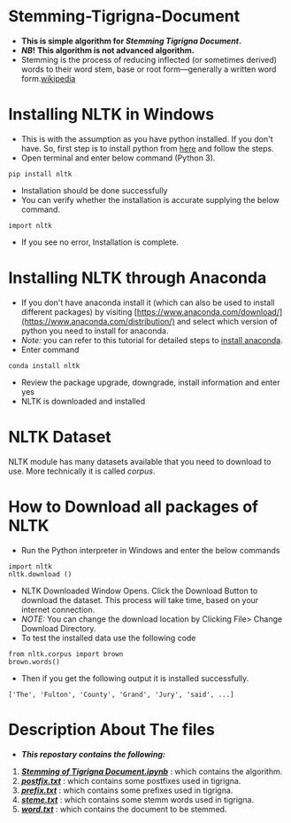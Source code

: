 # Stemming-Tigrigna-Document
* **This is simple algorithm for _Stemming Tigrigna Document_.**
* **_NB_!** **This algorithm is not advanced algorithm.**
* Stemming is the process of reducing inflected (or sometimes derived) words to their word stem, base or root form—generally a written word form.[wikipedia](https://en.wikipedia.org/wiki/Stemming)

# Installing NLTK in Windows
* This is with the assumption as you have python installed. If you don't have. So, first step is to install python from [here](https://www.python.org/downloads/) and follow the steps.
* Open terminal and enter below command (Python 3).
~~~
pip install nltk
~~~
* Installation should be done successfully
* You can verify whether the installation is accurate supplying the below command.
~~~
import nltk
~~~
* If you see no error, Installation is complete.
# Installing NLTK through Anaconda
* If you don't have anaconda install it (which can also be used to install different packages) by visiting [https://www.anaconda.com/download/](https://www.anaconda.com/distribution/) and select which version of python you need to install for anaconda.
* *_Note:_* you can refer to this tutorial for detailed steps to [install anaconda](https://www.guru99.com/download-install-r-rstudio.html).
* Enter command
~~~
conda install nltk
~~~
* Review the package upgrade, downgrade, install information and enter yes
* NLTK is downloaded and installed

# NLTK Dataset
NLTK module has many datasets available that you need to download to use. More technically it is called *corpus*.

# How to Download all packages of NLTK
* Run the Python interpreter in Windows and enter the below commands 
~~~
import nltk
nltk.download ()
~~~
* NLTK Downloaded Window Opens. Click the Download Button to download the dataset. This process will take time, based on your internet connection.
* *_NOTE:_* You can change the download location by Clicking File> Change Download Directory.
* To test the installed data use the following code
~~~
from nltk.corpus import brown
brown.words()
~~~
* Then if you get the following output it is installed successfully.
~~~
['The', 'Fulton', 'County', 'Grand', 'Jury', 'said', ...]
~~~


# Description About The files
* **_This repostary contains the following:_**
1. [**_Stemming of  Tigrigna Document.ipynb_**](https://github.com/Luel-Hagos/Stemming-Tigrigna-Document/blob/master/Stemming%20of%20%20Tigrigna%20Document.ipynb) : which contains the algorithm.
2. [**_postfix.txt_**](https://github.com/Luel-Hagos/Stemming-Tigrigna-Document/blob/master/postfix.txt) : which contains some postfixes used in tigrigna.
3. [**_prefix.txt_**](https://github.com/Luel-Hagos/Stemming-Tigrigna-Document/blob/master/prefix.txt) : which contains some prefixes used in tigrigna.
4. [**_steme.txt_**](https://github.com/Luel-Hagos/Stemming-Tigrigna-Document/blob/master/steme.txt) : which contains some stemm words used in tigrigna.
5. [**_word.txt_**](https://github.com/Luel-Hagos/Stemming-Tigrigna-Document/blob/master/word.txt) : which contains the document to be stemmed.
